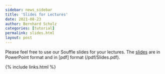 ```yaml
---
sidebar: news_sidebar
title: 'Slides for Lectures'
date: 2021-08-23
author: Bernhard Scholz
categories: [tutorial]
permalink: slides.html
layout: post
---
```


Please feel free to use our Souffle slides for your lectures. 
The [slides](/pdf/Slides.pptx) are in PowerPoint format and
in [pdf] format (/pdf/Slides.pdf). 

{% include links.html %}
